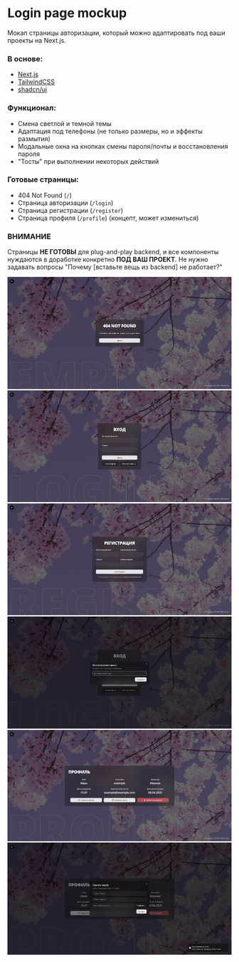# Login page mockup
Мокап страницы авторизации, который можно адаптировать под ваши проекты на Next.js.

### В основе:
- [Next.js](https://nextjs.org/)
- [TailwindCSS](https://tailwindcss.com/)
- [shadcn/ui](https://ui.shadcn.com/)

### Функционал:
- Смена светлой и темной темы
- Адаптация под телефоны (не только размеры, но и эффекты размытия)
- Модальные окна на кнопках смены пароля/почты и восстановления пароля
- "Тосты" при выполнении некоторых действий

### Готовые страницы:
- 404 Not Found (`/`)
- Страница авторизации (`/login`)
- Страница регистрации (`/register`)
- Страница профиля (`/profile`) (концепт, может измениться)

### ВНИМАНИЕ
Страницы **НЕ ГОТОВЫ** для plug-and-play backend, и все компоненты 
нуждаются в доработке конкретно **ПОД ВАШ ПРОЕКТ**. Не нужно задавать вопросы
"Почему [вставьте вещь из backend] не работает?"


![img_3.png](img_3.png)
![img.png](img.png)
![img_1.png](img_1.png)
![img_2.png](img_2.png)
![img_4.png](img_4.png)
![img_5.png](img_5.png)

